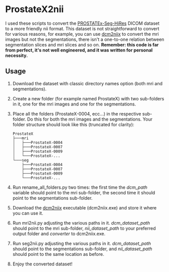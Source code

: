 # ProstateX2nii
I used these scripts to convert the [PROSTATEx-Seg-HiRes](https://wiki.cancerimagingarchive.net/pages/viewpage.action?pageId=61080779)
DICOM dataset to a more friendly nii format. This dataset is not straightforward to convert for various reasons,
for example, you can use [dcm2niix](https://github.com/rordenlab/dcm2niix) to convert the mri images but not the
segmentations, there isn't a one-to-one relation between segmentation slices and mri slices and so on. 
__Remember: this code is far from perfect, it's not well engineered, and it was written for personal necessity.__

## Usage
1. Download the dataset with classic directory names option (both mri and segmentations).
2. Create a new folder (for example named ProstateX) with two sub-folders in it, one for the mri images and one for the segmentations.
3. Place all the folders (ProstateX-0004, ecc...) in the respective sub-folder.
    Do this for both the mri images and the segmentations. Your folder structure should look like this (truncated for clarity):
    ```text
    ProstateX
    ├───mri
    │   ├───ProstateX-0004
    │   ├───ProstateX-0007
    │   ├───ProstateX-0009
    │   └───ProstateX-...
    └───seg
        ├───ProstateX-0004
        ├───ProstateX-0007
        ├───ProstateX-0009
        └───ProstateX-...
    ```

4. Run rename_all_folders.py two times: the first time the _dcm_path_ variable
    should point to the mri sub-folder, the second time it should point to the segmentations sub-folder.
5. Download the [dcm2niix](https://github.com/rordenlab/dcm2niix) executable (dcm2niix.exe) and store it
    where you can use it.
6. Run mri2nii.py adjusting the various paths in it. _dcm_dataset_path_ should
    point to the mri sub-folder, _nii_dataset_path_ to your preferred output folder
    and _converter_ to dcm2niix.exe.
7. Run seg2nii.py adjusting the various paths in it. _dcm_dataset_path_ should
    point to the segmentations sub-folder, and _nii_dataset_path_ should point
    to the same location as before.
8. Enjoy the converted dataset!